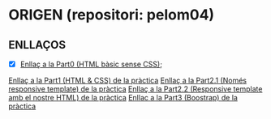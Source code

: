 # ORIGEN (repositori: pelom04)
## ENLLAÇOS
- [x] [Enllaç a la Part0 (HTML bàsic sense CSS)](https://morelluque.github.io/pelim04/v0/);

[Enllaç a la Part1 (HTML & CSS) de la pràctica](https://morelluque.github.io/pelim04/v1/)
[Enllaç a la Part2.1 (Només responsive template) de la pràctica](https://morelluque.github.io/pelim04/v2/v2.1/)
[Enllaç a la Part2.2 (Responsive template amb el nostre HTML) de la pràctica](https://morelluque.github.io/pelim04/v2/v2.2/)
[Enllac a la Part3 (Boostrap) de la pràctica](https://morelluque.github.io/pelim04/v3/)
